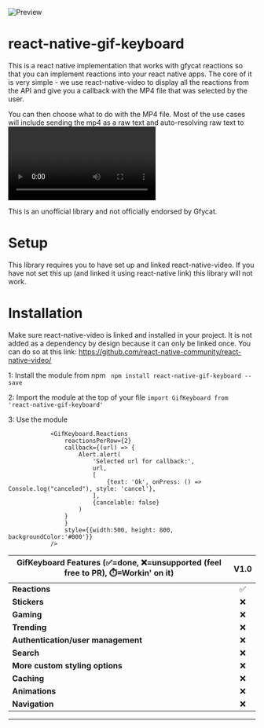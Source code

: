![Preview](https://thumbs.gfycat.com/SomberIllFoxhound-size_restricted.gif)

# react-native-gif-keyboard
This is a react native implementation that works with gfycat reactions so that you can implement reactions into your react native apps. The core of it is very simple - we use react-native-video to display all the reactions from the API and give you a callback with the MP4 file that was selected by the user.

You can then choose what to do with the MP4 file. Most of the use cases will include sending the mp4 as a raw text and auto-resolving raw text to <Video> elements on the receiving side.

This is an unofficial library and not officially endorsed by Gfycat.

# Setup

This library requires you to have set up and linked react-native-video. If you have not set this up (and linked it using react-native link) this library will not work.

# Installation

Make sure react-native-video is linked and installed in your project. It is not added as a dependency by design because it can only be linked once. You can do so at this link: https://github.com/react-native-community/react-native-video/

1: Install the module from npm
``` npm install react-native-gif-keyboard --save```

2: Import the module at the top of your file
```import GifKeyboard from 'react-native-gif-keyboard'```

3: Use the module
```
            <GifKeyboard.Reactions
                reactionsPerRow={2}
                callback={(url) => {
                    Alert.alert(
                        'Selected url for callback:',
                        url,
                        [
                            {text: 'Ok', onPress: () => Console.log("canceled"), style: 'cancel'},
                        ],
                        {cancelable: false}
                    )
                }
                }
                style={{width:500, height: 800, backgroundColor:'#000'}}
            />
```


| GifKeyboard Features (✅=done,  ❌=unsupported (feel free to PR), ⏱️=Workin' on it)                                                                                                                  | V1.0 |
| --------------------------------------------------------------------------------------------------------------------------------- | :----: |
| **Reactions**                                                                                                                     |   ✅   |
| **Stickers**                                                                                                                      |   ❌   |
| **Gaming**                                                                                                                        |   ❌   |
| **Trending**                                                                                                                      |   ❌   |
| **Authentication/user management**                                                                                                |   ❌   |
| **Search**                                                                                                                        |   ❌️   |
| **More custom styling options**                                                                                                   |   ❌   |
| **Caching**                                                                                                                       |   ❌️   |
| **Animations**                                                                                                                    |   ❌️   |
| **Navigation**                                                                                                                    |   ❌   |
---




